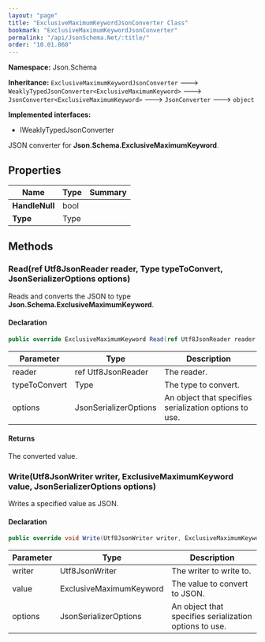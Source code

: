 ```yaml
---
layout: "page"
title: "ExclusiveMaximumKeywordJsonConverter Class"
bookmark: "ExclusiveMaximumKeywordJsonConverter"
permalink: "/api/JsonSchema.Net/:title/"
order: "10.01.060"
---
```

**Namespace:** Json.Schema

**Inheritance:**
`ExclusiveMaximumKeywordJsonConverter`
 🡒 
`WeaklyTypedJsonConverter<ExclusiveMaximumKeyword>`
 🡒 
`JsonConverter<ExclusiveMaximumKeyword>`
 🡒 
`JsonConverter`
 🡒 
`object`

**Implemented interfaces:**

- IWeaklyTypedJsonConverter

JSON converter for **Json.Schema.ExclusiveMaximumKeyword**.

## Properties

| Name | Type | Summary |
|---|---|---|
| **HandleNull** | bool |  |
| **Type** | Type |  |

## Methods

### Read(ref Utf8JsonReader reader, Type typeToConvert, JsonSerializerOptions options)

Reads and converts the JSON to type **Json.Schema.ExclusiveMaximumKeyword**.

#### Declaration

```c#
public override ExclusiveMaximumKeyword Read(ref Utf8JsonReader reader, Type typeToConvert, JsonSerializerOptions options)
```

| Parameter | Type | Description |
|---|---|---|
| reader | ref Utf8JsonReader | The reader. |
| typeToConvert | Type | The type to convert. |
| options | JsonSerializerOptions | An object that specifies serialization options to use. |


#### Returns

The converted value.

### Write(Utf8JsonWriter writer, ExclusiveMaximumKeyword value, JsonSerializerOptions options)

Writes a specified value as JSON.

#### Declaration

```c#
public override void Write(Utf8JsonWriter writer, ExclusiveMaximumKeyword value, JsonSerializerOptions options)
```

| Parameter | Type | Description |
|---|---|---|
| writer | Utf8JsonWriter | The writer to write to. |
| value | ExclusiveMaximumKeyword | The value to convert to JSON. |
| options | JsonSerializerOptions | An object that specifies serialization options to use. |


